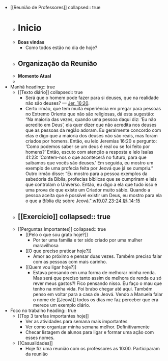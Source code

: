 - [[Reunião de Professores]]
  collapsed:: true
	- # Inicio
	- **Boas vindas**
		- Como todos estão no dia de hoje?
	- **Organização da Reunião**
		-
	- **Momento Atual**
	-
- Manhã
  heading:: true
	- [[Texto diário]]
	  collapsed:: true
		- Será que o homem pode fazer para si deuses, que na realidade não são deuses? — [Jer. 16:20](https://wol.jw.org/pt/wol/bc/r5/lp-t/1102021406/43/0).
		- Certo irmão, que tem muita experiência em pregar para pessoas no Extremo Oriente que não são religiosas, dá esta sugestão: “Na maioria das vezes, quando uma pessoa daqui diz: ‘Eu não acredito em Deus’, ela quer dizer que não acredita nos deuses que as pessoas da região adoram. Eu geralmente concordo com elas e digo que a maioria dos deuses não são reais, mas foram criados por homens. Então, eu leio Jeremias 16:20 e pergunto: ‘Como podemos saber se um deus é real ou se foi feito por homens?’ Então, escuto com atenção a resposta e leio Isaías 41:23: ‘Contem-nos o que acontecerá no futuro, para que saibamos que vocês são deuses.’ Em seguida, eu mostro um exemplo de uma profecia feita por Jeová que já se cumpriu.” Outro irmão disse: “Eu mostro para a pessoa exemplos da sabedoria da Bíblia, profecias bíblicas que se cumpriram e leis que controlam o Universo. Então, eu digo a ela que tudo isso é uma prova de que existe um Criador muito sábio. Quando a pessoa aceita que é possível existir um Deus, eu mostro para ela o que a Bíblia diz sobre Jeová.”[ w19.07 23-24 §§ 14-15](https://wol.jw.org/pt/wol/pc/r5/lp-t/1102021406/11/0)
	- [[Exercício]]
	  collapsed:: true
		-
	- [[Perguntas Importantes]]
	  collapsed:: true
		- [[Pelo o que sou grato hoje?]]
			- Por ter uma familia e ter sido criado por uma mulher maravilhosa
		- [[O que preciso praticar hoje?]]
			- Amor ao próximo e pensar duas vezes. Também preciso falar com as pessoas com mais carinho.
		- [[Quem vou ligar hoje?]]
			- Estava pensando em uma forma de melhorar minha renda. Mas será que preciso tanto assim de melhora de renda ou só rever meus gastos?! Fico pensando nisso. Eu faço o mau que tenho na minha vida. Foi brabo chegar até aqui. Também penso em voltar para a casa de Jeová. Vendo a Manuela falar o nome de [[Jeová]] todos os dias me faz perceber que era merece um exemplo diário.
- Foco no trabalho
  heading:: true
	- [[Top 3 tarefas importantes hoje]]
		- Ver as atividades para semana mais importantes
		- Ver como organizar minha semana melhor. Definitivamente
		- Checar listagem de alunos para ligar e formar uma ação com esses nomes.
	- [[Casualidades]]
		- Hoje fiz uma reunião com os professores as 10:00. Participaram da reunião
